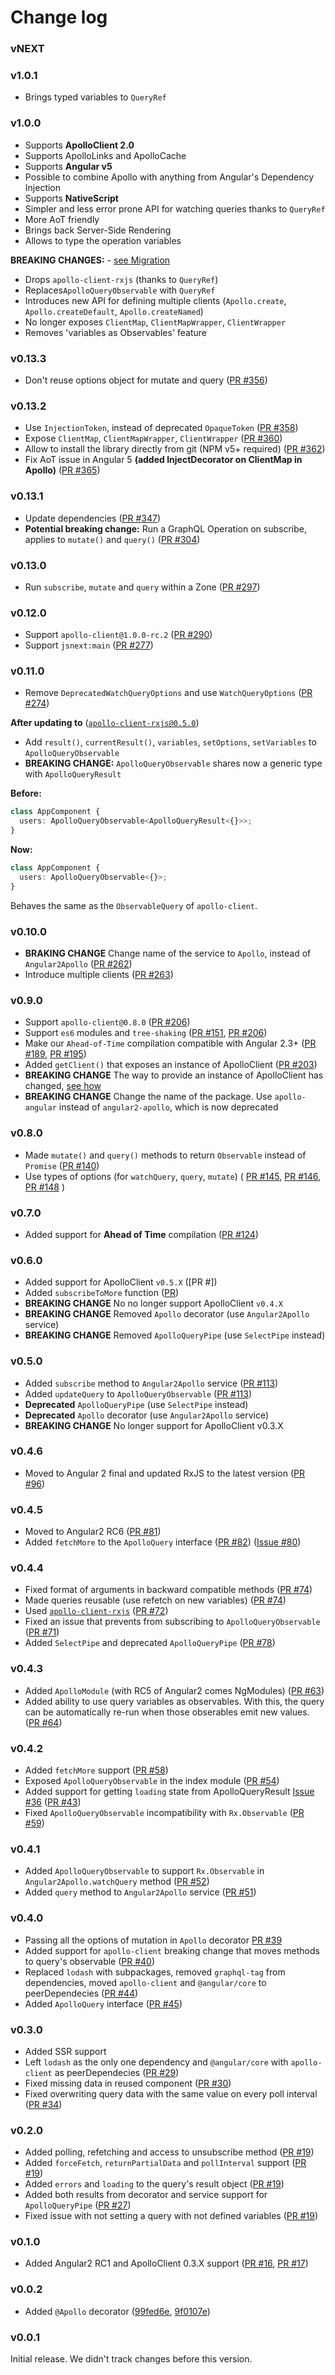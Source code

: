 # Change log

### vNEXT

### v1.0.1

* Brings typed variables to `QueryRef`

### v1.0.0

* Supports **ApolloClient 2.0**
* Supports ApolloLinks and ApolloCache
* Supports **Angular v5**
* Possible to combine Apollo with anything from Angular's Dependency Injection
* Supports **NativeScript**
* Simpler and less error prone API for watching queries thanks to `QueryRef`
* More AoT friendly
* Brings back Server-Side Rendering
* Allows to type the operation variables

**BREAKING CHANGES:** - [see Migration](../../Migration.md)

* Drops `apollo-client-rxjs` (thanks to `QueryRef`)
* Replaces`ApolloQueryObservable` with `QueryRef`
* Introduces new API for defining multiple clients (`Apollo.create`,
  `Apollo.createDefault`, `Apollo.createNamed`)
* No longer exposes `ClientMap`, `ClientMapWrapper`, `ClientWrapper`
* Removes 'variables as Observables' feature

### v0.13.3

* Don't reuse options object for mutate and query
  ([PR #356](https://github.com/apollographql/apollo-angular/pull/356))

### v0.13.2

* Use `InjectionToken`, instead of deprecated `OpaqueToken`
  ([PR #358](https://github.com/apollographql/apollo-angular/pull/358))
* Expose `ClientMap`, `ClientMapWrapper`, `ClientWrapper`
  ([PR #360](https://github.com/apollographql/apollo-angular/pull/360))
* Allow to install the library directly from git (NPM v5+ required)
  ([PR #362](https://github.com/apollographql/apollo-angular/pull/362))
* Fix AoT issue in Angular 5 **(added InjectDecorator on ClientMap in Apollo)**
  ([PR #365](https://github.com/apollographql/apollo-angular/pull/365))

### v0.13.1

* Update dependencies
  ([PR #347](https://github.com/apollographql/apollo-angular/pull/304))
* **Potential breaking change:** Run a GraphQL Operation on subscribe, applies
  to `mutate()` and `query()`
  ([PR #304](https://github.com/apollographql/apollo-angular/pull/304))

### v0.13.0

* Run `subscribe`, `mutate` and `query` within a Zone
  ([PR #297](https://github.com/apollographql/apollo-angular/pull/297))

### v0.12.0

* Support `apollo-client@1.0.0-rc.2`
  ([PR #290](https://github.com/apollographql/apollo-angular/pull/290))
* Support `jsnext:main`
  ([PR #277](https://github.com/apollographql/apollo-angular/pull/277))

### v0.11.0

* Remove `DeprecatedWatchQueryOptions` and use `WatchQueryOptions`
  ([PR #274](https://github.com/apollographql/apollo-angular/pull/274))

**After updating to**
([`apollo-client-rxjs@0.5.0`](https://github.com/kamilkisiela/apollo-client-rxjs/blob/master/CHANGELOG.md#v050))

* Add `result()`, `currentResult()`, `variables`, `setOptions`, `setVariables`
  to `ApolloQueryObservable`
* **BREAKING CHANGE:** `ApolloQueryObservable` shares now a generic type with
  `ApolloQueryResult`

**Before:**

```ts
class AppComponent {
  users: ApolloQueryObservable<ApolloQueryResult<{}>>;
}
```

**Now:**

```ts
class AppComponent {
  users: ApolloQueryObservable<{}>;
}
```

Behaves the same as the `ObservableQuery` of `apollo-client`.

### v0.10.0

* **BRAKING CHANGE** Change name of the service to `Apollo`, instead of
  `Angular2Apollo`
  ([PR #262](https://github.com/apollographql/apollo-angular/pull/262))
* Introduce multiple clients
  ([PR #263](https://github.com/apollographql/apollo-angular/pull/263))

### v0.9.0

* Support `apollo-client@0.8.0`
  ([PR #206](https://github.com/apollographql/apollo-angular/pull/206))
* Support `es6` modules and `tree-shaking`
  ([PR #151](https://github.com/apollographql/apollo-angular/pull/151),
  [PR #206](https://github.com/apollographql/apollo-angular/pull/206))
* Make our `Ahead-of-Time` compilation compatible with Angular 2.3+
  ([PR #189](https://github.com/apollographql/apollo-angular/pull/189),
  [PR #195](https://github.com/apollographql/apollo-angular/pull/195))
* Added `getClient()` that exposes an instance of ApolloClient
  ([PR #203](https://github.com/apollographql/apollo-angular/pull/203))
* **BREAKING CHANGE** The way to provide an instance of ApolloClient has
  changed, [see how](https://github.com/apollographql/angular2-docs/pull/23)
* **BREAKING CHANGE** Change the name of the package. Use `apollo-angular`
  instead of `angular2-apollo`, which is now deprecated

### v0.8.0

* Made `mutate()` and `query()` methods to return `Observable` instead of
  `Promise`
  ([PR #140](https://github.com/apollographql/apollo-angular/pull/140))
* Use types of options (for `watchQuery`, `query`, `mutate`) (
  [PR #145](https://github.com/apollographql/apollo-angular/pull/145),
  [PR #146](https://github.com/apollographql/apollo-angular/pull/146),
  [PR #148](https://github.com/apollographql/apollo-angular/pull/148) )

### v0.7.0

* Added support for **Ahead of Time** compilation
  ([PR #124](https://github.com/apollographql/apollo-angular/pull/124))

### v0.6.0

* Added support for ApolloClient `v0.5.X` ([PR #])
* Added `subscribeToMore` function
  ([PR](https://github.com/kamilkisiela/apollo-client-rxjs/pull/5))
* **BREAKING CHANGE** No no longer support ApolloClient `v0.4.X`
* **BREAKING CHANGE** Removed `Apollo` decorator (use `Angular2Apollo` service)
* **BREAKING CHANGE** Removed `ApolloQueryPipe` (use `SelectPipe` instead)

### v0.5.0

* Added `subscribe` method to `Angular2Apollo` service
  ([PR #113](https://github.com/apollographql/apollo-angular/pull/113))
* Added `updateQuery` to `ApolloQueryObservable`
  ([PR #113](https://github.com/apollographql/apollo-angular/pull/113))
* **Deprecated** `ApolloQueryPipe` (use `SelectPipe` instead)
* **Deprecated** `Apollo` decorator (use `Angular2Apollo` service)
* **BREAKING CHANGE** No longer support for ApolloClient v0.3.X

### v0.4.6

* Moved to Angular 2 final and updated RxJS to the latest version
  ([PR #96](https://github.com/apollographql/apollo-angular/pull/96))

### v0.4.5

* Moved to Angular2 RC6
  ([PR #81](https://github.com/apollographql/apollo-angular/pull/81))
* Added `fetchMore` to the `ApolloQuery` interface
  ([PR #82](https://github.com/apollographql/apollo-angular/pull/82))
  ([Issue #80](https://github.com/apollographql/apollo-angular/issues/80))

### v0.4.4

* Fixed format of arguments in backward compatible methods
  ([PR #74](https://github.com/apollographql/apollo-angular/pull/74))
* Made queries reusable (use refetch on new variables)
  ([PR #74](https://github.com/apollographql/apollo-angular/pull/74))
* Used
  [`apollo-client-rxjs`](https://github.com/kamilkisiela/apollo-client-rxjs)
  ([PR #72](https://github.com/apollographql/apollo-angular/pull/72))
* Fixed an issue that prevents from subscribing to `ApolloQueryObservable`
  ([PR #71](https://github.com/apollographql/apollo-angular/pull/71))
* Added `SelectPipe` and deprecated `ApolloQueryPipe`
  ([PR #78](https://github.com/apollographql/apollo-angular/pull/78))

### v0.4.3

* Added `ApolloModule` (with RC5 of Angular2 comes NgModules)
  ([PR #63](https://github.com/apollographql/apollo-angular/pull/63))
* Added ability to use query variables as observables. With this, the query can
  be automatically re-run when those obserables emit new values.
  ([PR #64](https://github.com/apollographql/apollo-angular/pull/64))

### v0.4.2

* Added `fetchMore` support
  ([PR #58](https://github.com/apollographql/apollo-angular/pull/58))
* Exposed `ApolloQueryObservable` in the index module
  ([PR #54](https://github.com/apollographql/apollo-angular/pull/54))
* Added support for getting `loading` state from ApolloQueryResult
  [Issue #36](https://github.com/apollographql/apollo-angular/issues/36)
  ([PR #43](https://github.com/apollographql/apollo-angular/pull/43))
* Fixed `ApolloQueryObservable` incompatibility with `Rx.Observable`
  ([PR #59](https://github.com/apollographql/apollo-angular/pull/59))

### v0.4.1

* Added `ApolloQueryObservable` to support `Rx.Observable` in
  `Angular2Apollo.watchQuery` method
  ([PR #52](https://github.com/apollographql/apollo-angular/pull/52))
* Added `query` method to `Angular2Apollo` service
  ([PR #51](https://github.com/apollographql/apollo-angular/pull/51))

### v0.4.0

* Passing all the options of mutation in `Apollo` decorator
  [PR #39](https://github.com/apollographql/apollo-angular/pull/39)
* Added support for `apollo-client` breaking change that moves methods to
  query's observable
  ([PR #40](https://github.com/apollographql/apollo-angular/pull/40))
* Replaced `lodash` with subpackages, removed `graphql-tag` from dependencies,
  moved `apollo-client` and `@angular/core` to peerDependecies
  ([PR #44](https://github.com/apollographql/apollo-angular/pull/44))
* Added `ApolloQuery` interface
  ([PR #45](https://github.com/apollographql/apollo-angular/pull/45))

### v0.3.0

* Added SSR support
* Left `lodash` as the only one dependency and `@angular/core` with
  `apollo-client` as peerDependecies
  ([PR #29](https://github.com/apollographql/apollo-angular/pull/29))
* Fixed missing data in reused component
  ([PR #30](https://github.com/apollographql/apollo-angular/pull/30))
* Fixed overwriting query data with the same value on every poll interval
  ([PR #34](https://github.com/apollographql/apollo-angular/pull/34))

### v0.2.0

* Added polling, refetching and access to unsubscribe method
  ([PR #19](https://github.com/apollographql/apollo-angular/pull/19))
* Added `forceFetch`, `returnPartialData` and `pollInterval` support
  ([PR #19](https://github.com/apollographql/apollo-angular/pull/19))
* Added `errors` and `loading` to the query's result object
  ([PR #19](https://github.com/apollographql/apollo-angular/pull/19))
* Added both results from decorator and service support for `ApolloQueryPipe`
  ([PR #27](https://github.com/apollographql/apollo-angular/pull/27))
* Fixed issue with not setting a query with not defined variables
  ([PR #19](https://github.com/apollographql/apollo-angular/pull/19))

### v0.1.0

* Added Angular2 RC1 and ApolloClient 0.3.X support
  ([PR #16](https://github.com/apollographql/apollo-angular/pull/16),
  [PR #17](https://github.com/apollographql/apollo-angular/pull/17))

### v0.0.2

* Added `@Apollo` decorator
  ([99fed6e](https://github.com/apollographql/apollo-angular/commit/99fed6e),
  [9f0107e](https://github.com/apollographql/apollo-angular/commit/9f0107e))

### v0.0.1

Initial release. We didn't track changes before this version.
